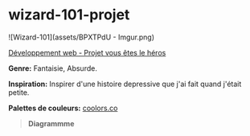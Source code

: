 # wizard-101-projet
![Wizard-101](assets/BPXTPdU - Imgur.png)
 
 [Développement web - Projet vous êtes le héros](https://smnarnold.com/projets/vous-etes-le-heros)

 **Genre:** Fantaisie, Absurde.

 **Inspiration:** Inspirer d'une histoire depressive que j'ai fait quand j'était petite.

 **Palettes de couleurs:** [coolors.co](https://coolors.co/ffffff-000000-5aff15-ff1654-69626d)

>**Diagrammme**




